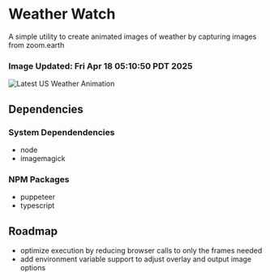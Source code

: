 # Weather Watch

A simple utility to create animated images of weather by capturing images from zoom.earth

### Image Updated: Fri Apr 18 05:10:50 PDT 2025

![Latest US Weather Animation](animations/2025-04-18.webp)

## Dependencies
### System Dependendencies
* node
* imagemagick
### NPM Packages
* puppeteer
* typescript

## Roadmap
* optimize execution by reducing browser calls to only the frames needed
* add environment variable support to adjust overlay and output image options
